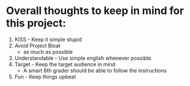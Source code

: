 # Overall thoughts to keep in mind for this project:
1. KISS - Keep it simple stupid
1. Avoid Project Bloat
   - as much as possible
1. Understandable - Use simple english whenever possible.
1. Target - Keep the target audience in mind
   - A smart 6th grader should be able to follow the instructions
1. Fun - Keep things upbeat
